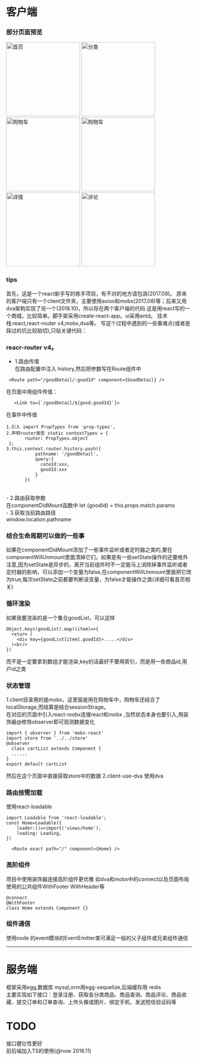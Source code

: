 # 客户端
### 部分页面预览
<div>
<img src="https://mall-server-upload.oss-cn-shenzhen.aliyuncs.com/home.jpeg" style="display:inline-block" width="200" alt="首页"/>
<img src="https://mall-server-upload.oss-cn-shenzhen.aliyuncs.com/classify.jpeg" style="display:inline-block" width="200" alt="分类"/>
<img src="https://mall-server-upload.oss-cn-shenzhen.aliyuncs.com/cart1.jpeg" style="display:inline-block" width="200" alt="购物车"/>
<img src="https://mall-server-upload.oss-cn-shenzhen.aliyuncs.com/cart.jpeg" style="display:inline-block" width="200" alt="购物车"/>
<img src="https://mall-server-upload.oss-cn-shenzhen.aliyuncs.com/detail.jpeg" style="display:inline-block" width="200" alt="详情"/>
<img src="https://mall-server-upload.oss-cn-shenzhen.aliyuncs.com/comment.jpeg" style="display:inline-block" width="200" alt="评论"/>
</div>

### tips 

首先，这是一个react新手写的练手项目，有不对的地方请包涵(2017.08)。
原来的客户端只有一个client文件夹，主要使用axios和mobx(2017.08)等；后来又用dva架构实现了另一个(2018.10)，所以存在两个客户端的代码
这是用react写的一个商城，比较简单。脚手架采用create-react-app。ui采用antd。
技术栈:react,react-router v4,mobx,dva等。
写这个过程中遇到的一些重难点(或者是踩过的坑比较贴切),只贴关键代码：<br/>
### reacr-router v4。
- 1.路由传值<br/>
在路由配置中注入 history,然后把参数写在Route组件中
```
 <Route path="/goodDetail/:goodId" component={GoodDetail} />
 ```
 在页面中用<Link>组件传值：<br/>
 ```
    <Link to={`/goodDetail/${good.goodId}`}>
 ``` 
 在事件中传值<br/>
 ```
 1.引入 import PropTypes from 'prop-types',
 2.声明router类型 static contextTypes = {
        router: PropTypes.object
  };
 3.this.context.router.history.push({
            pathname: '/goodDetail',
            query:{
              cateId:xxx,
              goodId:xxx
            }
        })
```
<br/>
- 2.路由获取参数<br/>
在componentDidMount函数中
 let {goodId} = this.props.match.params<br/>
- 3.获取当前路由路径<br/>
window.location.pathname<br/>

### 结合生命周期可以做的一些事
如果在componentDidMount添加了一些事件监听或者定时器之类的,要在componentWillUnmount里面清掉它们。如果是有一些setState操作的还要格外注意,因为setState是异步的，离开当前组件时不一定能马上消除掉事件监听或者定时器的影响，可以添加一个变量为false,在componentWillUnmount里面把它改为true,每次setState之前都要判断该变量，为false才能操作之类(详细可看首页相关)<br/>
### 循环渲染
如果我要渲染的是一个集合goodList，可以这样 <br/>
```
Object.keys(goodList).map((item)=>{
  return (
    <div key={goodList[item].goodId}>.....</div>
  )<br/>
})
```
而不是一定要拿到数组才能渲染,key的话最好不要用索引，而是用一些商品id,用户id之类<br/>
### 状态管理
 1.client目录用的是mobx，这里面是用在购物车中，购物车还结合了localStorage,而结算是结合sessionStrage。<br/>
 在对应的页面中引入react-mobx连接react和mobx ,当然状态本身也要引入,用装饰器@修饰observer即可观测数据变化<br/>
 ```
 import { observer } from 'mobx-react'
 import store from '../../store'
 @observer
   class cartList extends Component {
   ......
 }
 export default cartList
 ```
 然后在这个页面中直接获取store中的数据
 2.client-use-dva 使用dva 
### 路由按需加载
  使用react-loadable
  ```
  import Loadable from 'react-loadable';
  const Home=Loadable({
	  loader:()=>import('views/home'),
	  loading: Loading,
  })
  ```
  
  ```
	<Route exact path="/" component={Home} />
  ```
### 高阶组件
项目中使用装饰器连接高阶组件更优雅 如dva和mobx中的connect以及页面布局使用的公共组件WithFooter WithHeader等
```
@connect
@WithFooter
class Home extends Component {}
```
### 组件通信
  使用node 的event模块的EventEmitter类可满足一般的父子组件或兄弟组件通信

***

# 服务端
框架采用egg,数据库 mysql,orm用egg-sequelize,后端缓存用 redis<br/>
主要实现如下接口：登录注册、获取各分类商品、商品查询、商品评论、商品收藏、提交订单和订单查询、上传头像或图片、绑定手机、发送短信验证码等

# TODO
接口健壮性更好<br/>
前后端加入TS的使用(@now 2018.11)